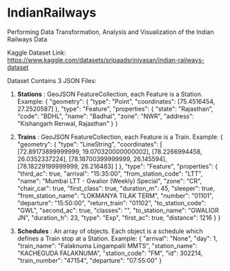 # IndianRailways
Performing Data Transformation, Analysis and Visualization of the Indian Railways Data

Kaggle Dataset Link: https://www.kaggle.com/datasets/sripaadsrinivasan/indian-railways-dataset

Dataset Contains 3 JSON Files:
1. **Stations** : GeoJSON FeatureCollection, each Feature is a Station.
   Example:
     {
        "geometry": {
            "type": "Point",
            "coordinates": [75.4516454, 27.2520587]
        },
        "type": "Feature",
        "properties": {
            "state": "Rajasthan",
            "code": "BDHL",
            "name": "Badhal",
            "zone": "NWR",
            "address": "Kishangarh Renwal, Rajasthan"
        }
     } 
2. **Trains** : GeoJSON FeatureCollection, each Feature is a Train.
   Example:
     {
        "geometry": {
             "type": "LineString",
             "coordinates": [
                    [72.89173899999999, 19.070320000000002],
                    [78.2266994458, 26.0352337224],
                    [78.18700399999999, 26.145594],
                    [78.18229199999999, 26.216483]
              ]
         },
        "type": "Feature",
        "properties": {
             "third_ac": true,
             "arrival": "15:35:00",
             "from_station_code": "LTT",
             "name": "Mumbai LTT - Gwalior (Weekly) Special",
             "zone": "CR",
             "chair_car": true,
             "first_class": true,
             "duration_m": 45,
             "sleeper": true,
             "from_station_name": "LOKMANYA TILAK TERM",
             "number": "01101",
             "departure": "15:50:00",
             "return_train": "01102",
             "to_station_code": "GWL",
             "second_ac": true,
             "classes": "",
             "to_station_name": "GWALIOR JN",
             "duration_h": 23,
             "type": "Exp",
             "first_ac": true,
             "distance": 1216
        }
    }

3.  **Schedules** : An array of objects. Each object is a schedule which defines a Train stop at a Station.
    Example:
          {
            "arrival": "None",
            "day": 1,
            "train_name": "Falaknuma Lingampalli MMTS",
            "station_name": "KACHEGUDA FALAKNUMA",
            "station_code": "FM",
            "id": 302214,
            "train_number": "47154",
            "departure": "07:55:00"
          }
